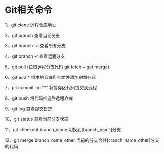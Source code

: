 # Git相关命令

1、git clone 远程仓库地址

2、git branch 查看当前分支

3、git branch -a 查看所有分支

4、git branch -r 查看远程分支

5、git pull (拉取远程分支代码 git fetch + get merge)

6、git add * 将本地仓库所有文件添加到暂存区

7、git commit -m "*" 将暂存区代码提交到远程

8、git push 将代码推送到远程仓库

9、git log 查看提交日志

10、git status 查看当前分支状态

11、git checkout branch_name 切换到[branch_name]分支

12、git merge branch_name_other 当前的分支合并[branch_name_other]分支的代码
